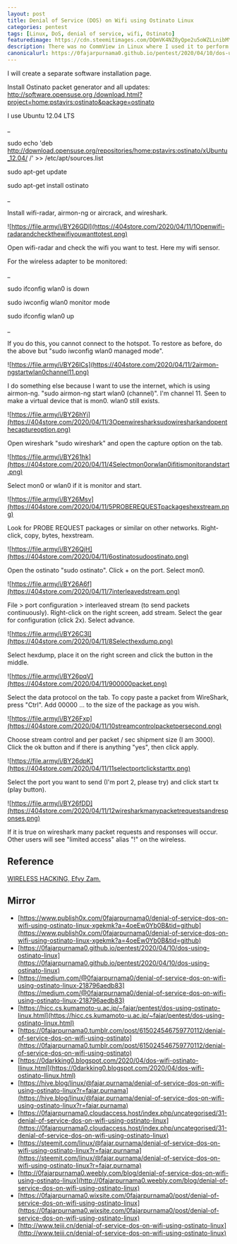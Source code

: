 ```yaml
---
layout: post
title: Denial of Service (DOS) on Wifi using Ostinato Linux
categories: pentest
tags: [Linux, DoS, denial of service, wifi, Ostinato]
featuredimage: https://cdn.steemitimages.com/DQmVK4NZ8yQpe2u5oWZLLnibMY5LxRAKjdXVcmnhw3kHGGa/Gambar%201%20interface%20antar%20muka%20Visual%20Basic%206.0.PNG
description: There was no CommView in Linux where I used it to perform DoS. However, I found a similar software called Ostinato and it can work for Dos.
canonicalurl: https://0fajarpurnama0.github.io/pentest/2020/04/10/dos-using-ostinato-linux
---
```


I will create a separate software installation page.

Install Ostinato packet generator and all updates: [http://software.opensuse.org /download.html?project=home:pstavirs:ostinato&package=ostinato](http://software.opensuse.org/download.html?project=home:pstavirs:ostinato&package=ostinato)

I use Ubuntu 12.04 LTS

_

sudo echo 'deb http://download.opensuse.org/repositories/home:pstavirs:ostinato/xUbuntu_12.04/ /' >> /etc/apt/sources.list

sudo apt-get update

sudo apt-get install ostinato

_

Install wifi-radar, airmon-ng or aircrack, and wireshark.

![https://file.army/i/BY26GDl](https://404store.com/2020/04/11/1Openwifi-radarandcheckthewifiyouwanttotest.png)

Open wifi-radar and check the wifi you want to test. Here my wifi sensor.



For the wireless adapter to be monitored:

_

sudo ifconfig wlan0 is down

sudo iwconfig wlan0 monitor mode

sudo ifconfig wlan0 up

_

If you do this, you cannot connect to the hotspot. To restore as before, do the above but "sudo iwconfig wlan0 managed mode".

![https://file.army/i/BY26lCs](https://404store.com/2020/04/11/2airmon-ngstartwlan0channel11.png)

I do something else because I want to use the internet, which is using airmon-ng. "sudo airmon-ng start wlan0 (channel)". I'm channel 11\. Seen to make a virtual device that is mon0\. wlan0 still exists.



![https://file.army/i/BY26hYj](https://404store.com/2020/04/11/3Openwiresharksudowiresharkandopenthecaptureoption.png)

Open wireshark "sudo wireshark" and open the capture option on the tab.



![https://file.army/i/BY261hk](https://404store.com/2020/04/11/4Selectmon0orwlan0ifitismonitorandstart.png)

Select mon0 or wlan0 if it is monitor and start.



![https://file.army/i/BY26Msv](https://404store.com/2020/04/11/5PROBEREQUESTpackageshexstream.png)

Look for PROBE REQUEST packages or similar on other networks. Right-click, copy, bytes, hexstream.



![https://file.army/i/BY26QjH](https://404store.com/2020/04/11/6ostinatosudoostinato.png)

Open the ostinato "sudo ostinato". Click + on the port. Select mon0.



![https://file.army/i/BY26A6f](https://404store.com/2020/04/11/7interleavedstream.png)

File > port configuration > interleaved stream (to send packets continuously). Right-click on the right screen, add stream. Select the gear for configuration (click 2x). Select advance.



![https://file.army/i/BY26C3I](https://404store.com/2020/04/11/8Selecthexdump.png)

Select hexdump, place it on the right screen and click the button in the middle.



![https://file.army/i/BY26pqV](https://404store.com/2020/04/11/900000packet.png)

Select the data protocol on the tab. To copy paste a packet from WireShark, press "Ctrl". Add 00000 ... to the size of the package as you wish.



![https://file.army/i/BY26Fxp](https://404store.com/2020/04/11/10streamcontrolpacketpersecond.png)

Choose stream control and per packet / sec shipment size (I am 3000). Click the ok button and if there is anything "yes", then click apply.



![https://file.army/i/BY26dpK](https://404store.com/2020/04/11/11selectportclickstarttx.png)

Select the port you want to send (I'm port 2, please try) and click start tx (play button).



![https://file.army/i/BY26fDD](https://404store.com/2020/04/11/12wiresharkmanypacketrequestsandresponses.png)

If it is true on wireshark many packet requests and responses will occur. Other users will see "limited access" alias "!" on the wireless.



## Reference

[WIRELESS HACKING, Efvy Zam.](https://www.goodreads.com/book/show/30254807-buku-sakti-wireless-hacking)

## Mirror

*   [https://www.publish0x.com/0fajarpurnama0/denial-of-service-dos-on-wifi-using-ostinato-linux-xgekmk?a=4oeEw0Yb0B&tid=github](https://www.publish0x.com/0fajarpurnama0/denial-of-service-dos-on-wifi-using-ostinato-linux-xgekmk?a=4oeEw0Yb0B&tid=github)
*   [https://0fajarpurnama0.github.io/pentest/2020/04/10/dos-using-ostinato-linux](https://0fajarpurnama0.github.io/pentest/2020/04/10/dos-using-ostinato-linux)
*   [https://medium.com/@0fajarpurnama0/denial-of-service-dos-on-wifi-using-ostinato-linux-218796aedb83](https://medium.com/@0fajarpurnama0/denial-of-service-dos-on-wifi-using-ostinato-linux-218796aedb83)
*   [https://hicc.cs.kumamoto-u.ac.jp/~fajar/pentest/dos-using-ostinato-linux.html](https://hicc.cs.kumamoto-u.ac.jp/~fajar/pentest/dos-using-ostinato-linux.html)
*   [https://0fajarpurnama0.tumblr.com/post/615024546759770112/denial-of-service-dos-on-wifi-using-ostinato](https://0fajarpurnama0.tumblr.com/post/615024546759770112/denial-of-service-dos-on-wifi-using-ostinato)
*   [https://0darkking0.blogspot.com/2020/04/dos-wifi-ostinato-llinux.html](https://0darkking0.blogspot.com/2020/04/dos-wifi-ostinato-llinux.html)
*   [https://hive.blog/linux/@fajar.purnama/denial-of-service-dos-on-wifi-using-ostinato-linux?r=fajar.purnama](https://hive.blog/linux/@fajar.purnama/denial-of-service-dos-on-wifi-using-ostinato-linux?r=fajar.purnama)
*   [https://0fajarpurnama0.cloudaccess.host/index.php/uncategorised/31-denial-of-service-dos-on-wifi-using-ostinato-linux](https://0fajarpurnama0.cloudaccess.host/index.php/uncategorised/31-denial-of-service-dos-on-wifi-using-ostinato-linux)
*   [https://steemit.com/linux/@fajar.purnama/denial-of-service-dos-on-wifi-using-ostinato-linux?r=fajar.purnama](https://steemit.com/linux/@fajar.purnama/denial-of-service-dos-on-wifi-using-ostinato-linux?r=fajar.purnama)
*   [http://0fajarpurnama0.weebly.com/blog/denial-of-service-dos-on-wifi-using-ostinato-linux](http://0fajarpurnama0.weebly.com/blog/denial-of-service-dos-on-wifi-using-ostinato-linux)
*   [https://0fajarpurnama0.wixsite.com/0fajarpurnama0/post/denial-of-service-dos-on-wifi-using-ostinato-linux](https://0fajarpurnama0.wixsite.com/0fajarpurnama0/post/denial-of-service-dos-on-wifi-using-ostinato-linux)
*   [http://www.teiii.cn/denial-of-service-dos-on-wifi-using-ostinato-linux](http://www.teiii.cn/denial-of-service-dos-on-wifi-using-ostinato-linux)